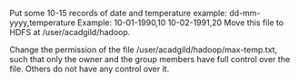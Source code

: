 Put some 10-15 records of date and temperature example:
dd-mm-yyyy,temperature
Example:
10-01-1990,10
10-02-1991,20
Move this file to HDFS at /user/acadgild/hadoop.




Change the permission of the file /user/acadgild/hadoop/max-temp.txt, such that
only the owner and the group members have full control over the file.
Others do not have any control over it.
